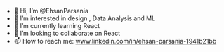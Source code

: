 - 👋 Hi, I’m @EhsanParsania
- 👀 I’m interested in design , Data Analysis and ML
- 🌱 I’m currently learning React
- 💞️ I’m looking to collaborate on React   
- 📫 How to reach me: www.linkedin.com/in/ehsan-parsania-1941b21bb 




<!---
EhsanParsania/EhsanParsania is a ✨ special ✨ repository because its `README.md` (this file) appears on your GitHub profile.
You can click the Preview link to take a look at your changes.
--->
